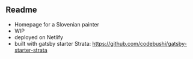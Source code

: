 ## Readme

* Homepage for a Slovenian painter
* WIP
* deployed on Netlify
* built with gatsby starter Strata: https://github.com/codebushi/gatsby-starter-strata
